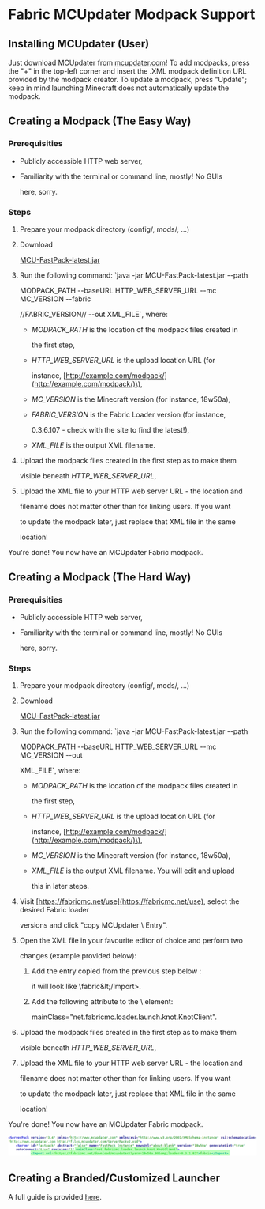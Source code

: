# Fabric MCUpdater Modpack Support

## Installing MCUpdater \(User\)

Just download MCUpdater from [mcupdater.com](https://mcupdater.com/)! To add modpacks, press the "+" in the top-left corner and insert the .XML modpack definition URL provided by the modpack creator. To update a modpack, press "Update"; keep in mind launching Minecraft does not automatically update the modpack.

## Creating a Modpack \(The Easy Way\)

### Prerequisities

* Publicly accessible HTTP web server,
* Familiarity with the terminal or command line, mostly! No GUIs

  here, sorry.

### Steps

1. Prepare your modpack directory \(config/, mods/, ...\)
2. Download

   [MCU-FastPack-latest.jar](http://files.mcupdater.com/MCU-FastPack-latest.jar)

3. Run the following command: \`java -jar MCU-FastPack-latest.jar --path

   MODPACK\_PATH --baseURL HTTP\_WEB\_SERVER\_URL --mc MC\_VERSION --fabric

   //FABRIC\_VERSION// --out XML\_FILE\`, where:

   * _MODPACK\_PATH_ is the location of the modpack files created in

     the first step,

   * _HTTP\_WEB\_SERVER\_URL_ is the upload location URL \(for

     instance, [http://example.com/modpack/](http://example.com/modpack/)\),

   * _MC\_VERSION_ is the Minecraft version \(for instance, 18w50a\),
   * _FABRIC\_VERSION_ is the Fabric Loader version \(for instance,

     0.3.6.107 - check with the site to find the latest!\),

   * _XML\_FILE_ is the output XML filename.

4. Upload the modpack files created in the first step as to make them

   visible beneath _HTTP\_WEB\_SERVER\_URL_,

5. Upload the XML file to your HTTP web server URL - the location and

   filename does not matter other than for linking users. If you want

   to update the modpack later, just replace that XML file in the same

   location!

You're done! You now have an MCUpdater Fabric modpack.

## Creating a Modpack \(The Hard Way\)

### Prerequisities

* Publicly accessible HTTP web server,
* Familiarity with the terminal or command line, mostly! No GUIs

  here, sorry.

### Steps

1. Prepare your modpack directory \(config/, mods/, ...\)
2. Download

   [MCU-FastPack-latest.jar](http://files.mcupdater.com/MCU-FastPack-latest.jar)

3. Run the following command: \`java -jar MCU-FastPack-latest.jar --path

   MODPACK\_PATH --baseURL HTTP\_WEB\_SERVER\_URL --mc MC\_VERSION --out

   XML\_FILE\`, where:

   * _MODPACK\_PATH_ is the location of the modpack files created in

     the first step,

   * _HTTP\_WEB\_SERVER\_URL_ is the upload location URL \(for

     instance, [http://example.com/modpack/](http://example.com/modpack/)\),

   * _MC\_VERSION_ is the Minecraft version \(for instance, 18w50a\),
   * _XML\_FILE_ is the output XML filename. You will edit and upload

     this in later steps.

4. Visit [https://fabricmc.net/use](https://fabricmc.net/use), select the desired Fabric loader

   versions and click "copy MCUpdater \ Entry".

5. Open the XML file in your favourite editor of choice and perform two

   changes \(example provided below\):

   1. Add the entry copied from the previous step below \:

      it will look like \fabric\&lt;/Import&gt;.

   2. Add the following attribute to the \ element:

      mainClass="net.fabricmc.loader.launch.knot.KnotClient".

6. Upload the modpack files created in the first step as to make them

   visible beneath _HTTP\_WEB\_SERVER\_URL_,

7. Upload the XML file to your HTTP web server URL - the location and

   filename does not matter other than for linking users. If you want

   to update the modpack later, just replace that XML file in the same

   location!

You're done! You now have an MCUpdater Fabric modpack.

![](../.gitbook/assets/mcupdater_xml_additions.png)

## Creating a Branded/Customized Launcher

A full guide is provided [here](https://github.com/MCUpdater/workspace).


